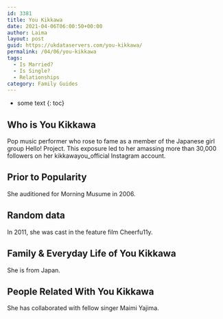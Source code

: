 ```yaml
---
id: 3381
title: You Kikkawa
date: 2021-04-06T06:00:50+00:00
author: Laima
layout: post
guid: https://ukdataservers.com/you-kikkawa/
permalink: /04/06/you-kikkawa
tags:
  - Is Married?
  - Is Single?
  - Relationships
category: Family Guides
---
```


* some text
{: toc}


## Who is You Kikkawa
                  
                  
                  
Pop music performer who rose to fame as a member of the Japanese girl group Hello! Project. This exposure led to her amassing more than 30,000 followers on her kikkawayou_official Instagram account.
                  
              
            
              
            
                
                
                
## Prior to Popularity
                  
                  
                  
She auditioned for Morning Musume in 2006.
                  
              
            
              
            
                
                
                
## Random data
                  
                  
                  
In 2011, she was cast in the feature film Cheerfu11y.
                  
              
            
              
            
                
                
                
## Family & Everyday Life of You Kikkawa
                  
                  
                  
She is from Japan.
                  
              
            
              
            
                
                
                
## People Related With You Kikkawa
                  
                  
                  
She has collaborated with fellow singer Maimi Yajima.
                  
              
            
              
            
                
              
            
              
              
            
            
              
            
          
          
          